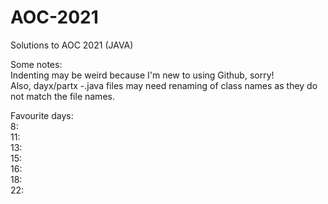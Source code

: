 # AOC-2021
Solutions to AOC 2021 (JAVA) <br />

Some notes: <br />
Indenting may be weird because I'm new to using Github, sorry! <br />
Also, dayx/partx -.java files may need renaming of class names as they do not match the file names. <br />

Favourite days: <br />
8:  <br />
11: <br />
13: <br />
15: <br />
16: <br />
18: <br />
22: <br />
